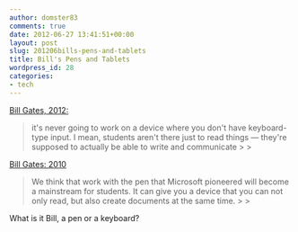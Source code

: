 ```yaml
---
author: domster83
comments: true
date: 2012-06-27 13:41:51+00:00
layout: post
slug: 201206bills-pens-and-tablets
title: Bill's Pens and Tablets
wordpress_id: 28
categories:
- tech
---
```


[Bill Gates, 2012:](http://www.theverge.com/2012/6/27/3120302/bill-gates-tablets-education)




<blockquote>it's never going to work on a device where you don't have keyboard-type input. I mean, students aren't there just to read things — they're supposed to actually be able to write and communicate
> 
> </blockquote>




[Bill Gates: 2010](http://www.engadget.com/2010/05/04/bill-gates-microsoft-pursuing-a-lot-of-tablet-projects-pen-b/)




<blockquote>We think that work with the pen that Microsoft pioneered will become a mainstream for students. It can give you a device that you can not only read, but also create documents at the same time.
> 
> </blockquote>




What is it Bill, a pen or a keyboard?
